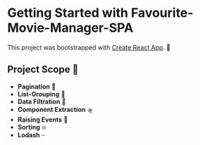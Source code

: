 # Getting Started with Favourite-Movie-Manager-SPA

This project was bootstrapped with [Create React App](https://github.com/facebook/create-react-app). 🙂

## Project Scope 👀️

- **Pagination** 📃
- **List-Grouping** 🎳
- **Data Filtration** 🧹
- **Component Extraction** 🛸
- **Raising Events** 🎪
- **Sorting** ፨
- **Lodash** ┄
